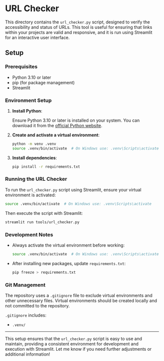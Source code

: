 # URL Checker

This directory contains the `url_checker.py` script, designed to verify the accessibility and status of URLs. This tool is useful for ensuring that links within your projects are valid and responsive, and it is run using Streamlit for an interactive user interface.

## Setup

### Prerequisites

- Python 3.10 or later
- pip (for package management)
- Streamlit

### Environment Setup

1. **Install Python**:

   Ensure Python 3.10 or later is installed on your system. You can download it from the [official Python website](https://www.python.org/downloads/).

2. **Create and activate a virtual environment**:

   ```bash
   python -m venv .venv
   source .venv/bin/activate  # On Windows use: .venv\Scripts\activate
   ```

3. **Install dependencies**:

   ```bash
   pip install -r requirements.txt
   ```

### Running the URL Checker

To run the `url_checker.py` script using Streamlit, ensure your virtual environment is activated:

```bash
source .venv/bin/activate  # On Windows use: .venv\Scripts\activate
```

Then execute the script with Streamlit:

```bash
streamlit run tools/url_checker.py
```

### Development Notes

- Always activate the virtual environment before working:

  ```bash
  source .venv/bin/activate  # On Windows use: .venv\Scripts\activate
  ```

- After installing new packages, update `requirements.txt`:

  ```bash
  pip freeze > requirements.txt
  ```

### Git Management

The repository uses a `.gitignore` file to exclude virtual environments and other unnecessary files. Virtual environments should be created locally and not committed to the repository.

`.gitignore` includes:

- `.venv/`

---

This setup ensures that the `url_checker.py` script is easy to use and maintain, providing a consistent environment for development and execution with Streamlit. Let me know if you need further adjustments or additional information!
